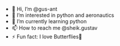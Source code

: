 - 👋 Hi, I’m @gus-ant
- 👀 I’m interested in python and aeronautics
- 🌱 I’m currently learning python
- 📫 How to reach me @sheik.gustav
- ⚡ Fun fact: I love Butterflies🦋

<!---
gus-ant/gus-ant is a ✨ special ✨ repository because its `README.md` (this file) appears on your GitHub profile.
You can click the Preview link to take a look at your changes.
--->

